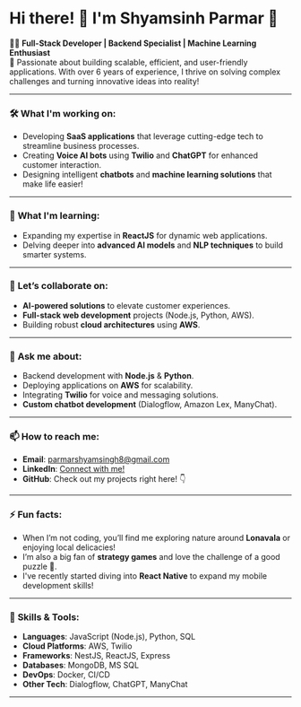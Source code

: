 

# Hi there! 👋 I'm **Shyamsinh Parmar** 🚀

👨‍💻 **Full-Stack Developer | Backend Specialist | Machine Learning Enthusiast**  
🌟 Passionate about building scalable, efficient, and user-friendly applications. With over 6 years of experience, I thrive on solving complex challenges and turning innovative ideas into reality!

---

### 🛠 **What I'm working on**:  
- Developing **SaaS applications** that leverage cutting-edge tech to streamline business processes.  
- Creating **Voice AI bots** using **Twilio** and **ChatGPT** for enhanced customer interaction.  
- Designing intelligent **chatbots** and **machine learning solutions** that make life easier!

---

### 🌱 **What I'm learning**:  
- Expanding my expertise in **ReactJS** for dynamic web applications.  
- Delving deeper into **advanced AI models** and **NLP techniques** to build smarter systems.

---

### 🤝 **Let’s collaborate on**:  
- **AI-powered solutions** to elevate customer experiences.  
- **Full-stack web development** projects (Node.js, Python, AWS).  
- Building robust **cloud architectures** using **AWS**.

---

### 💬 **Ask me about**:  
- Backend development with **Node.js** & **Python**.  
- Deploying applications on **AWS** for scalability.  
- Integrating **Twilio** for voice and messaging solutions.  
- **Custom chatbot development** (Dialogflow, Amazon Lex, ManyChat).

---

### 📫 **How to reach me**:  
- **Email**: parmarshyamsingh8@gmail.com  
- **LinkedIn**: [Connect with me!](https://www.linkedin.com/in/parmar-shyamsingh-665584107/)  
- **GitHub**: Check out my projects right here! 👇

---

### ⚡ **Fun facts**:  
- When I’m not coding, you’ll find me exploring nature around **Lonavala** or enjoying local delicacies!  
- I’m also a big fan of **strategy games** and love the challenge of a good puzzle 🧩.  
- I've recently started diving into **React Native** to expand my mobile development skills!

---

### 🏅 **Skills & Tools**:  
- **Languages**: JavaScript (Node.js), Python, SQL  
- **Cloud Platforms**: AWS, Twilio  
- **Frameworks**: NestJS, ReactJS, Express  
- **Databases**: MongoDB, MS SQL  
- **DevOps**: Docker, CI/CD  
- **Other Tech**: Dialogflow, ChatGPT, ManyChat

---
